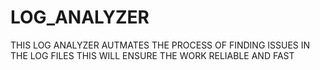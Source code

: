 # LOG_ANALYZER
THIS LOG ANALYZER AUTMATES THE PROCESS OF FINDING ISSUES IN THE LOG FILES 
THIS WILL ENSURE THE WORK RELIABLE AND FAST 
